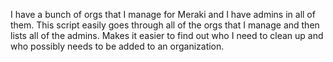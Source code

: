 I have a bunch of orgs that I manage for Meraki and I have admins in all of them. This script easily goes through all of the orgs that I manage and then lists all of the admins. Makes it easier to find out who I need to clean up and who possibly needs to be added to an organization.
